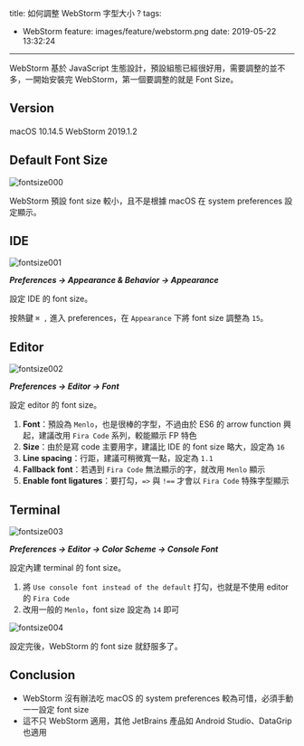 title: 如何調整 WebStorm 字型大小 ?
tags:
  - WebStorm
feature: images/feature/webstorm.png
date: 2019-05-22 13:32:24
---
WebStorm 基於 JavaScript 生態設計，預設組態已經很好用，需要調整的並不多，一開始安裝完 WebStorm，第一個要調整的就是 Font Size。

<!-- more -->

## Version

macOS 10.14.5
ＷebStorm 2019.1.2

## Default Font Size

![fontsize000](/images/webstorm/font-size/fontsize000.png)

WebStorm 預設 font size 較小，且不是根據 macOS 在 system preferences 設定顯示。

## IDE

![fontsize001](/images/webstorm/font-size/fontsize001.png)

***Preferences -> Appearance & Behavior -> Appearance***

設定 IDE 的 font size。

按熱鍵 `⌘ ,` 進入 preferences，在 `Appearance` 下將 font size 調整為 `15`。

## Editor

![fontsize002](/images/webstorm/font-size/fontsize002.png)

***Preferences -> Editor -> Font***

設定 editor 的 font size。

1. **Font**：預設為 `Menlo`，也是很棒的字型，不過由於 ES6 的 arrow function 興起，建議改用 `Fira Code` 系列，較能顯示 FP 特色
2. **Size**：由於是寫 code 主要用字，建議比 IDE 的 font size 略大，設定為 `16`
3. **Line spacing**：行距，建議可稍微寬一點，設定為 `1.1`
4. **Fallback font**：若遇到 `Fira Code` 無法顯示的字，就改用 `Menlo` 顯示
5. **Enable font ligatures**：要打勾，`=>` 與 `!==` 才會以 `Fira Code` 特殊字型顯示

## Terminal

![fontsize003](/images/webstorm/font-size/fontsize003.png)

***Preferences -> Editor -> Color Scheme -> Console Font***

設定內建 terminal 的 font size。

1. 將 `Use console font instead of the default` 打勾，也就是不使用 editor 的 `Fira Code`
2. 改用一般的 `Menlo`，font size 設定為 `14` 即可

![fontsize004](/images/webstorm/font-size/fontsize004.png)

設定完後，WebStorm 的 font size 就舒服多了。

## Conclusion

* WebStorm 沒有辦法吃 macOS 的 system preferences 較為可惜，必須手動一一設定 font size
* 這不只 WebStorm 適用，其他 JetBrains 產品如 Android Studio、DataGrip 也適用

